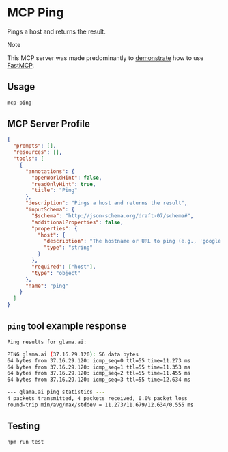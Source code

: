 # MCP Ping

Pings a host and returns the result.

> [!NOTE]
> This MCP server was made predominantly to [demonstrate](https://github.com/punkpeye/mcp-ping/blob/main/src/createServer.ts) how to use [FastMCP](https://github.com/punkpeye/fastmcp).

## Usage

```bash
mcp-ping
```

## MCP Server Profile

```json
{
  "prompts": [],
  "resources": [],
  "tools": [
    {
      "annotations": {
        "openWorldHint": false,
        "readOnlyHint": true,
        "title": "Ping"
      },
      "description": "Pings a host and returns the result",
      "inputSchema": {
        "$schema": "http://json-schema.org/draft-07/schema#",
        "additionalProperties": false,
        "properties": {
          "host": {
            "description": "The hostname or URL to ping (e.g., 'google.com' or 'https://google.com')",
            "type": "string"
          }
        },
        "required": ["host"],
        "type": "object"
      },
      "name": "ping"
    }
  ]
}
```

## `ping` tool example response

```bash
Ping results for glama.ai:

PING glama.ai (37.16.29.120): 56 data bytes
64 bytes from 37.16.29.120: icmp_seq=0 ttl=55 time=11.273 ms
64 bytes from 37.16.29.120: icmp_seq=1 ttl=55 time=11.353 ms
64 bytes from 37.16.29.120: icmp_seq=2 ttl=55 time=11.455 ms
64 bytes from 37.16.29.120: icmp_seq=3 ttl=55 time=12.634 ms

--- glama.ai ping statistics ---
4 packets transmitted, 4 packets received, 0.0% packet loss
round-trip min/avg/max/stddev = 11.273/11.679/12.634/0.555 ms
```

## Testing

```bash
npm run test
```
